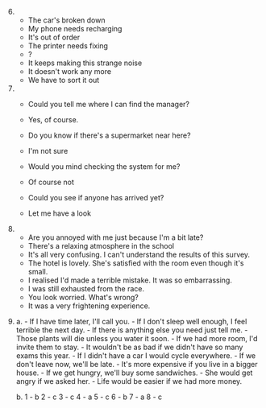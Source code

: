6.
    - The car's broken down
    - My phone needs recharging
    - It's out of order
    - The printer needs fixing
    - ?
    - It keeps making this strange noise
    - It doesn't work any more
    - We have to sort it out

7.
    - Could you tell me where I can find the manager?
    - Yes, of course.

    - Do you know if there's a supermarket near here?
    - I'm not sure

    - Would you mind checking the system for me?
    - Of course not

    - Could you see if anyone has arrived yet?
    - Let me have a look

8.
    - Are you annoyed with me just because I'm a bit late?
    - There's a relaxing atmosphere in the school
    - It's all very confusing. I can't understand the results of this survey.
    - The hotel is lovely. She's satisfied with the room even though it's small.
    - I realised I'd made a terrible mistake. It was so embarrassing.
    - I was still exhausted from the race. 
    - You look worried. What's wrong?
    - It was a very frightening experience.

9.
    a.
        - If I have time later, I'll call you.
        - If I don't sleep well enough, I feel terrible the next day.
        - If there is anything else you need just tell me.
        - Those plants will die unless you water it soon.
        - If we had more room, I'd invite them to stay.
        - It wouldn't be as bad if we didn't have so many exams this year.
        - If I didn't have a car I would cycle everywhere.
        - If we don't leave now, we'll be late.
        - It's more expensive if you live in a bigger house.
        - If we get hungry, we'll buy some sandwiches.
        - She would get angry if we asked her.
        - Life would be easier if we had more money.

    b.
        1 - b
        2 - c
        3 - c
        4 - a
        5 - c
        6 - b
        7 - a
        8 - c

